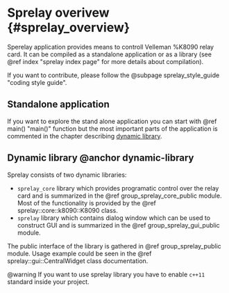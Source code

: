 # Sprelay overivew {#sprelay_overview}

Sperelay application provides means to controll Velleman %K8090 relay card. It can be compiled as a standalone
application or as a library (see @ref index "sprelay index page" for more details about compilation).

If you want to contribute, please follow the @subpage sprelay_style_guide "coding style guide".


## Standalone application

If you want to explore the stand alone application you can start with @ref main() "main()" function but the most
important parts of the application is commented in the chapter describing [dynamic library](#dynamic-library).


## Dynamic library @anchor dynamic-library

Sprelay consists of two dynamic libraries:
- `sprelay_core` library which provides programatic control over the relay card and is summarized in the
  @ref group_sprelay_core_public module. Most of the functionality is provided by the
  @ref sprelay::core::k8090::K8090 class.
- `sprelay` library which contains dialog window which can be used to construct GUI and is summarized in the
@ref group_sprelay_gui_public module.

The public interface of the library is gathered in @ref group_sprelay_public module. Usage example could be seen in the
@ref sprelay::gui::CentralWidget class documentation.

@warning If you want to use sprelay library you have to enable `c++11` standard inside your project.
